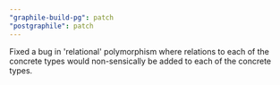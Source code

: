 ```yaml
---
"graphile-build-pg": patch
"postgraphile": patch
---
```


Fixed a bug in 'relational' polymorphism where relations to each of the concrete
types would non-sensically be added to each of the concrete types.
